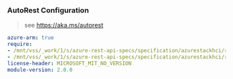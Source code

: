 ### AutoRest Configuration

> see https://aka.ms/autorest

``` yaml
azure-arm: true
require:
- /mnt/vss/_work/1/s/azure-rest-api-specs/specification/azurestackhci/resource-manager/Microsoft.AzureStackHCI/StackHCI/readme.md
- /mnt/vss/_work/1/s/azure-rest-api-specs/specification/azurestackhci/resource-manager/Microsoft.AzureStackHCI/StackHCI/readme.go.md
license-header: MICROSOFT_MIT_NO_VERSION
module-version: 2.0.0
```